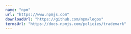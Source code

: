 ```yaml
---
name: "npm"
url: "https://www.npmjs.com"
downloadUrl: "https://github.com/npm/logos"
termsUrl: "https://docs.npmjs.com/policies/trademark"
---
```

